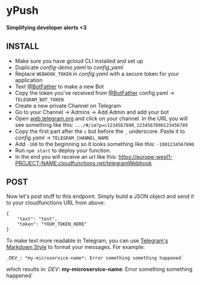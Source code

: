 # yPush
#### Simplifying developer alerts <3


## INSTALL

- Make sure you have gcloud CLI installed and set up
- Duplicate _config-demo.yaml_ to _config_yaml_
- Replace `WEBHOOK_TOKEN` in _config.yaml_ with a secure token for your application
- Text [@BotFather](http://t.me/BotFather) to make a new Bot
- Copy the token you've received from [@BotFather](http://t.me/BotFather) config.yaml -> `TELEGRAM_BOT_TOKEN`
- Create a new private Channel on Telegram
- Go to your Channel -> Admins -> Add Admin and add your bot
- Open [web.telegram.org](https://web.telegram.org) and click on your channel. In the URL you will see something like this:   `.../#/im?p=c1234567890_1234567890123456789`
- Copy the first part after the `c` but before the `_` underscore. Paste it to _config.yaml_ -> `TELEGRAM_CHANNEL_NAME`
- Add `-100` to the beginning so it looks something like this: `-1001234567890`
- Run `npm start` to deploy your function.
- In the end you will receive an url like this: https://europe-west1-PROJECT-NAME.cloudfunctions.net/telegramWebhook

## POST

Now let's post stuff to this endpoint. Simply build a JSON object and send it to your cloudfunctions URL from above:
```
{
	"text": "test",
	"token": "YOUR_TOKEN_HERE"
}
```

To make text more readable in Telegram, you can use [Telegram's Markdown Style](https://core.telegram.org/bots/api#markdown-style) to format your messages. For example:
```
_DEV_: *my-microservice-name*: Error something something happened`
```
which results in:
_DEV_: **my-microservice-name**: Error something something happened`
